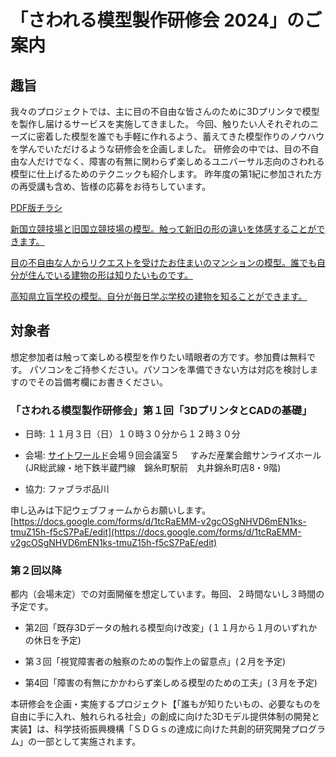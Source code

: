 # 「さわれる模型製作研修会 2024」のご案内

## 趣旨

我々のプロジェクトでは、主に目の不自由な皆さんのために3Dプリンタで模型を製作し届けるサービスを実施してきました。
今回、触りたい人それぞれのニーズに密着した模型を誰でも手軽に作れるよう、蓄えてきた模型作りのノウハウを学んでいただけるような研修会を企画しました。
研修会の中では、目の不自由な人だけでなく、障害の有無に関わらず楽しめるユニバーサル志向のさわれる模型に仕上げるためのテクニックも紹介します。
昨年度の第1紀に参加された方の再受講も含め、皆様の応募をお待ちしています。

[PDF版チラシ](./lecture-2024.pdf)

[新国立競技場と旧国立競技場の模型。触って新旧の形の違いを体感することができます。](new-old-stadium.jpg)

[目の不自由な人からリクエストを受けたお住まいのマンションの模型。誰でも自分が住んでいる建物の形は知りたいものです。](osumai.jpg)

[高知県立盲学校の模型。自分が毎日学ぶ学校の建物を知ることができます。](KochiMougakko.jpg)

## 対象者

想定参加者は触って楽しめる模型を作りたい晴眼者の方です。参加費は無料です。
パソコンをご持参ください。パソコンを準備できない方は対応を検討しますのでその旨備考欄にお書きください。


### 「さわれる模型製作研修会」第１回「3DプリンタとCADの基礎」

- 日時: １１月３日（日）１０時３０分から１２時３０分

- 会場: [サイトワールド](https://www.sight-world.com/)会場９回会議室５　
すみだ産業会館サンライズホール(JR総武線・地下鉄半蔵門線　錦糸町駅前　丸井錦糸町店8・9階)

- 協力: ファブラボ品川

申し込みは下記ウェブフォームからお願いします。
[https://docs.google.com/forms/d/1tcRaEMM-v2gcOSgNHVD6mEN1ks-tmuZ15h-f5cS7PaE/edit](https://docs.google.com/forms/d/1tcRaEMM-v2gcOSgNHVD6mEN1ks-tmuZ15h-f5cS7PaE/edit)


### 第２回以降

都内（会場未定）での対面開催を想定しています。毎回、２時間ないし３時間の予定です。

- 第2回「既存3Dデータの触れる模型向け改変」(１１月から１月のいずれかの休日を予定)

- 第３回「視覚障害者の触察のための製作上の留意点」(２月を予定)

- 第4回「障害の有無にかかわらず楽しめる模型のための工夫」(３月を予定)


本研修会を企画・実施するプロジェクト【「誰もが知りたいもの、必要なものを自由に手に入れ、触れられる社会」の創成に向けた3Dモデル提供体制の開発と実装】は、科学技術振興機構「ＳＤＧｓの達成に向けた共創的研究開発プログラム」の一部として実施されます。

